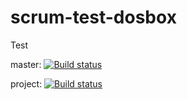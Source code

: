 # scrum-test-dosbox
Test

master: [![Build status](https://ci.appveyor.com/api/projects/status/rtl6sq7tv21wu8u3/branch/master?svg=true)](https://ci.appveyor.com/project/xoplqox/scrum-test-dosbox/branch/master)

project: [![Build status](https://ci.appveyor.com/api/projects/status/rtl6sq7tv21wu8u3?svg=true)](https://ci.appveyor.com/project/xoplqox/scrum-test-dosbox)

